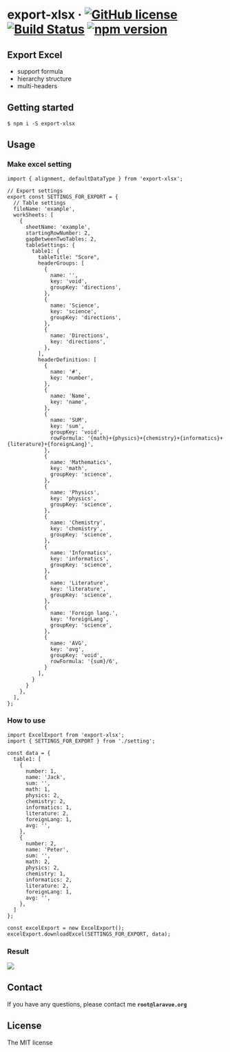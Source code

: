 # export-xlsx &middot; [![GitHub license](https://img.shields.io/badge/license-MIT-blue.svg)](https://github.com/zmecust/export-xlsx/blob/master/LICENCE) [![Build Status](https://travis-ci.org/zmecust/export-xlsx.svg)](https://travis-ci.org/zmecust/export-xlsx) [![npm version](https://badge.fury.io/js/export-xlsx.svg)](https://badge.fury.io/js/export-xlsx)

## Export Excel

- support formula
- hierarchy structure
- multi-headers


## Getting started

    $ npm i -S export-xlsx


## Usage

### Make excel setting

```
import { alignment, defaultDataType } from 'export-xlsx';

// Export settings
export const SETTINGS_FOR_EXPORT = {
  // Table settings
  fileName: 'example',
  workSheets: [
    {
      sheetName: 'example',
      startingRowNumber: 2,
      gapBetweenTwoTables: 2,
      tableSettings: {
        table1: {
          tableTitle: "Score",
          headerGroups: [
            {
              name: '',
              key: 'void',
              groupKey: 'directions',
            },
            {
              name: 'Science',
              key: 'science',
              groupKey: 'directions',
            },
            {
              name: 'Directions',
              key: 'directions',
            },
          ],
          headerDefinition: [
            {
              name: '#',
              key: 'number',
            },
            {
              name: 'Name',
              key: 'name',
            },
            {
              name: 'SUM',
              key: 'sum',
              groupKey: 'void',
              rowFormula: '{math}+{physics}+{chemistry}+{informatics}+{literature}+{foreignLang}',
            },
            {
              name: 'Mathematics',
              key: 'math',
              groupKey: 'science',
            },
            {
              name: 'Physics',
              key: 'physics',
              groupKey: 'science',
            },
            {
              name: 'Chemistry',
              key: 'chemistry',
              groupKey: 'science',
            },
            {
              name: 'Informatics',
              key: 'informatics',
              groupKey: 'science',
            },
            {
              name: 'Literature',
              key: 'literature',
              groupKey: 'science',
            },
            {
              name: 'Foreign lang.',
              key: 'foreignLang',
              groupKey: 'science',
            },
            {
              name: 'AVG',
              key: 'avg',
              groupKey: 'void',
              rowFormula: '{sum}/6',
            }
          ],
        }
      }
    },
  ],
};
```

### How to use

```
import ExcelExport from 'export-xlsx';
import { SETTINGS_FOR_EXPORT } from './setting';

const data = {
  table1: [
    {
      number: 1,
      name: 'Jack',
      sum: '',
      math: 1,
      physics: 2,
      chemistry: 2,
      informatics: 1,
      literature: 2,
      foreignLang: 1,
      avg: '',
    },
    {
      number: 2,
      name: 'Peter',
      sum: '',
      math: 2,
      physics: 2,
      chemistry: 1,
      informatics: 2,
      literature: 2,
      foreignLang: 1,
      avg: '',
    },
  ]
};

const excelExport = new ExcelExport();
excelExport.downloadExcel(SETTINGS_FOR_EXPORT, data);
```

### Result

![](https://note.laravue.org/images/note/20190901-201545-557.png)

## Contact

If you have any questions, please contact me **`root@laravue.org`**

## License
The MIT license
